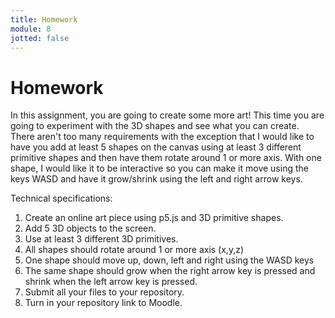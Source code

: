 ```yaml
---
title: Homework
module: 8
jotted: false
---
```


# Homework

In this assignment, you are going to create some more art! This time you are going to experiment with the 3D shapes and see what you can create. There aren't too many requirements with the exception that I would like to have you add at least 5 shapes on the canvas using at least 3 different primitive shapes and then have them rotate around 1 or more axis.  With one shape, I would like it to be interactive so you can make it move using the keys WASD and have it grow/shrink using the left and right arrow keys.

Technical specifications:

1. Create an online art piece using p5.js and 3D primitive shapes.
2. Add 5 3D objects to the screen.
3. Use at least 3 different 3D primitives.
4. All shapes should rotate around 1 or more axis (x,y,z)
5. One shape should move up, down, left and right using the WASD keys
6. The same shape should grow when the right arrow key is pressed and shrink when the left arrow key is pressed.
7. Submit all your files to your repository.
8. Turn in your repository link to Moodle.

